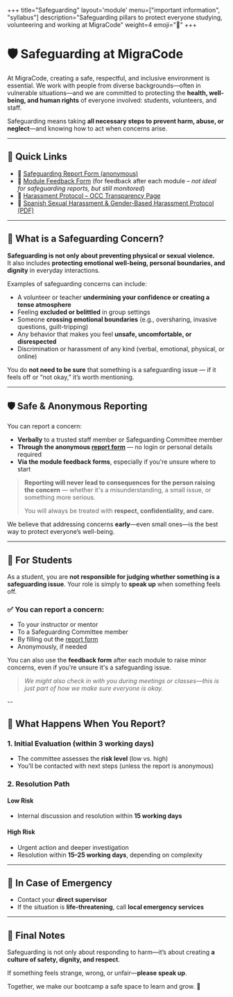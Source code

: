 +++
title="Safeguarding"
layout='module'
menu=["important information", "syllabus"]
description="Safeguarding pillars to protect everyone studying, volunteering and working at MigraCode"
weight=4
emoji="🛟"
+++


# 🛡️ Safeguarding at MigraCode

At MigraCode, creating a safe, respectful, and inclusive environment is essential. We work with people from diverse backgrounds—often in vulnerable situations—and we are committed to protecting the **health, well-being, and human rights** of everyone involved: students, volunteers, and staff.

Safeguarding means taking **all necessary steps to prevent harm, abuse, or neglect**—and knowing how to act when concerns arise.

---

## 📌 Quick Links

- 📄 [Safeguarding Report Form (anonymous)](https://airtable.com/appbRpCtQ1p9CP6Jd/shrz8nmrNMu4K71lo)
- 💬 [Module Feedback Form](#) (for feedback after each module – *not ideal for safeguarding reports, but still monitored*)
- 🧾 [Harassment Protocol – OCC Transparency Page](https://openculturalcenter.org/transparency/)
- 📘 [Spanish Sexual Harassment & Gender-Based Harassment Protocol (PDF)](https://drive.google.com/file/d/1GFW7af4u_1MdmTE6IHve4ggxMqeK25m7/view?usp=sharing)

---

## 🧠 What is a Safeguarding Concern?

**Safeguarding is not only about preventing physical or sexual violence.**  
It also includes **protecting emotional well-being, personal boundaries, and dignity** in everyday interactions.

Examples of safeguarding concerns can include:

- A volunteer or teacher **undermining your confidence or creating a tense atmosphere**
- Feeling **excluded or belittled** in group settings
- Someone **crossing emotional boundaries** (e.g., oversharing, invasive questions, guilt-tripping)
- Any behavior that makes you feel **unsafe, uncomfortable, or disrespected**
- Discrimination or harassment of any kind (verbal, emotional, physical, or online)

You do **not need to be sure** that something is a safeguarding issue — if it feels off or “not okay,” it’s worth mentioning.

---

## 🛡️ Safe & Anonymous Reporting

You can report a concern:
- **Verbally** to a trusted staff member or Safeguarding Committee member
- **Through the anonymous [report form](https://airtable.com/appbRpCtQ1p9CP6Jd/shrz8nmrNMu4K71lo)** — no login or personal details required
- **Via the module feedback forms**, especially if you're unsure where to start

> **Reporting will never lead to consequences for the person raising the concern** — whether it's a misunderstanding, a small issue, or something more serious.  
>  
> You will always be treated with **respect, confidentiality, and care.**

We believe that addressing concerns **early**—even small ones—is the best way to protect everyone’s well-being.

---

## 🧍 For Students

As a student, you are **not responsible for judging whether something is a safeguarding issue**. Your role is simply to **speak up** when something feels off.

### ✅ You can report a concern:
- To your instructor or mentor
- To a Safeguarding Committee member
- By filling out the [report form](https://airtable.com/appbRpCtQ1p9CP6Jd/shrz8nmrNMu4K71lo)
- Anonymously, if needed

You can also use the **feedback form** after each module to raise minor concerns, even if you're unsure it's a safeguarding issue.

> _We might also check in with you during meetings or classes—this is just part of how we make sure everyone is okay._


--

## 🔎 What Happens When You Report?

### 1. Initial Evaluation (within 3 working days)
- The committee assesses the **risk level** (low vs. high)
- You’ll be contacted with next steps (unless the report is anonymous)

### 2. Resolution Path

#### Low Risk
- Internal discussion and resolution within **15 working days**

#### High Risk
- Urgent action and deeper investigation
- Resolution within **15–25 working days**, depending on complexity

---

## 🧯 In Case of Emergency

- Contact your **direct supervisor**
- If the situation is **life-threatening**, call **local emergency services**

---

## 🌱 Final Notes

Safeguarding is not only about responding to harm—it’s about creating **a culture of safety, dignity, and respect**.

If something feels strange, wrong, or unfair—**please speak up**.

Together, we make our bootcamp a safe space to learn and grow. 💛


